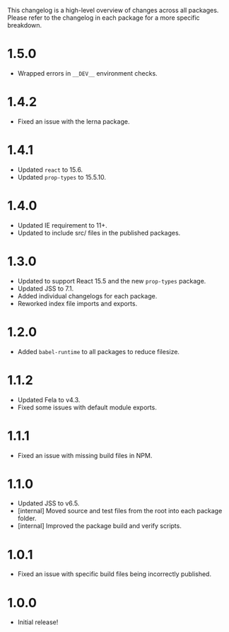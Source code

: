 This changelog is a high-level overview of changes across all packages.
Please refer to the changelog in each package for a more specific breakdown.

# 1.5.0
* Wrapped errors in `__DEV__` environment checks.

# 1.4.2
* Fixed an issue with the lerna package.

# 1.4.1
* Updated `react` to 15.6.
* Updated `prop-types` to 15.5.10.

# 1.4.0
* Updated IE requirement to 11+.
* Updated to include src/ files in the published packages.

# 1.3.0
* Updated to support React 15.5 and the new `prop-types` package.
* Updated JSS to 7.1.
* Added individual changelogs for each package.
* Reworked index file imports and exports.

# 1.2.0
* Added `babel-runtime` to all packages to reduce filesize.

# 1.1.2
* Updated Fela to v4.3.
* Fixed some issues with default module exports.

# 1.1.1
* Fixed an issue with missing build files in NPM.

# 1.1.0
* Updated JSS to v6.5.
* [internal] Moved source and test files from the root into each package folder.
* [internal] Improved the package build and verify scripts.

# 1.0.1
* Fixed an issue with specific build files being incorrectly published.

# 1.0.0
* Initial release!
